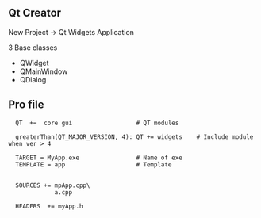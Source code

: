 


## Qt Creator
New Project -> Qt Widgets Application

3 Base classes
- QWidget
- QMainWindow
- QDialog





## Pro file
```
  QT  +=  core gui                  # QT modules

  greaterThan(QT_MAJOR_VERSION, 4): QT += widgets    # Include module when ver > 4

  TARGET = MyApp.exe                # Name of exe
  TEMPLATE = app                    # Template


  SOURCES += mpApp.cpp\
             a.cpp

  HEADERS  += myApp.h
```